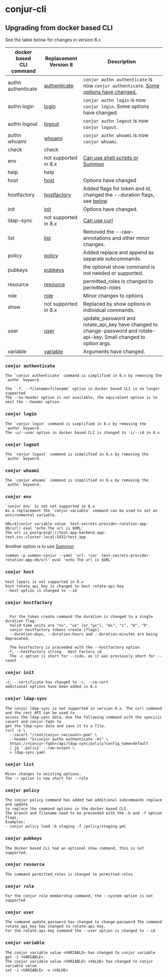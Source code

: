 # conjur-cli

## Upgrading from docker based CLI

See the table below for changes in version 8.x

| docker based<br>CLI command         | Replacement<br>Version 8 | Description |
|----------------------------------|     ---------------------|----------------------------------|
| authn  authenticate | [authenticate](#conjur-authenticate) | `conjur authn authenticate` is now `conjur authenticate`. [Some options have changed.](#conjur-authenticate)
| authn  login        | [login](#conjur-login)   | `conjur authn login` is now `conjur login`. Some options have changed.
| authn  logout       | [logout](#conjur-logout) | `conjur authn logout` is now `conjur logout`.
| authn  whoami       | [whoami](#conjur-whoami) | `conjur authn whoami` is now `conjur whoami`.
| check      | check |
| env        | not supported in 8.x   | [Can use shell scripts or Summon](#conjur-env)
| help       | help                   |
| host       | [host](#conjur-host)   | Options have changed
| hostfactory| [hostfactory](#conjur-hostfactory)| Added flags for token and id, changed the --duration flags, see [below](#conjur-hostfactory)
| init       | [init](#conjur-init)   | Options have changed.
| ldap-sync  | not supported in 8.x   | [Can use curl](#conjur-ldap-sync)
| list       | [list](#conjur-list)   | Removed the --raw-annotations and other minor changes.
| policy     | [policy](#conjur-policy)    | Added replace and append as separate subcommands.
| pubkeys    | [pubkeys](#conjur-pubkeys)  | the optional show command is not needed or supported.
| resource   | [resource](#conjur-resource)| permitted_roles is changed to permitted-roles
| role       | [role](#conjur-role)        | Minor changes to options
| show       | not supported in 8.x        | Replaced by show options in individual commands.
| user       | [user](#conjur-user)        | update_password and  rotate_api_key have changed to change-password and rotate-api-key. Small changed to option args.
| variable   | [variable](#conjur-variable)| Arguments have changed.

### `conjur authenticate`
```
The `conjur authenticate` command is simplified in 8.x by removing the `authn` keyword.

The `-f, --filename=filename` option in docker based CLI is no longer supported
The --no-header option is not available, the equivalent option is to omit the --header option.
```

### `conjur login`
```
The `conjur login` command is simplified in 8.x by removing the `authn` keyword.
The -u/--user option in docker based CLI is changed to -i/--id in 8.x

```
### `conjur logout`
```
The `conjur logout` command is simplified in 8.x by removing the `authn` keyword.

```

### `conjur whoami`
```
The `conjur whoami` command is simplified in 8.x by removing the `authn` keyword.
```

### `conjur env`
```
`conjur env` is not not supported in 8.x
As a replacement the `conjur variable` command can be used to set an
environmental variable.

URL=$(conjur variable value  test-secrets-provider-rotation-app-db/url) eval 'echo The url is $URL'
The url is postgresql://test-app-backend.app-test.svc.cluster.local:5432/test_app

```
Another option is to use [Summon](https://cyberark.github.io/summon/)
```
summon -p summon-conjur --yaml 'url: !var  test-secrets-provider-rotation-app-db/url' eval 'echo The url is $URL'
```

### `conjur host`
```
host layers is not supported in 8.x
host rotate_api_key is changed to host rotate-api-key
--host option is changed to --id

```

### `conjur hostfactory`
```

  For the token create command the duration is changed to a single duration flag.
  Valid time units are "ns", "us" (or "µs"), "ms", "s", "m", "h".
  conjur hostfactory tokens create [flags]
  --duration-days, --duration-hours and --duration-minutes are being deprecated.

  The hostfactory is proceeded with the --hostfactory option
 -f, --hostFactory string   Host Factory id
  The -c option is short for --cide, as it was previously short for --count

```

### `conjur init`
```
-c, --certificate has changed to -c, --ca-cert
additional options have been added in 8.x

```

### `conjur ldap-sync`
```
The conjur ldap-sync is not supported in version 8.x. The curl command and the rest API can be used to
access the ldap-sync data. Use the following command with the specicic cacert and conjur-fqdn to
get the ldap-sync data and save it to a file.
curl -v \
  --cacert "/root/conjur-<account>.pem" \
  --header "$(conjur authn authenticate -H)" \
  https://<conjur-fqdn>/api/ldap-sync/policy?config_name=default
  | jq '.policy' --raw-output \
  > ldap-sync.yaml
```

### `conjur list`
````
Minor changes to existing options.
The -r option is now short for --role
````

### `conjur policy`
```
The conjur policy command has added two additional subcommands replace and update
to replace the command options in the docker based CLI.
The branch and filename need to be preceeded with the -b and -f option flags.
Examples:
- conjur policy load -b staging -f /policy/staging.yml
```

### `conjur pubkeys`
```
The docker based CLi had an optional show command, this is not supported.
```

### `conjur resource`
```
The command permitted_roles is changed to permitted-roles
```

### `conjur role`
```
For the conjur role membership command, the --system option is not supported
```

### `conjur user`
```
The command update_password has changed to change-password The command rotate_api_key has changed to rotate-api-key.
For the rotate-api-key command the --user option is changed to --id
```

### `conjur variable`
```
The conjur variable value <VARIABLE> has changed to conjur variable get -i <VARIABLE>.
The conjur variable value <VARIABLE> <VALUE> has changed to conjur variable value
set -i <VARIABLE> -v <VALUE>
```